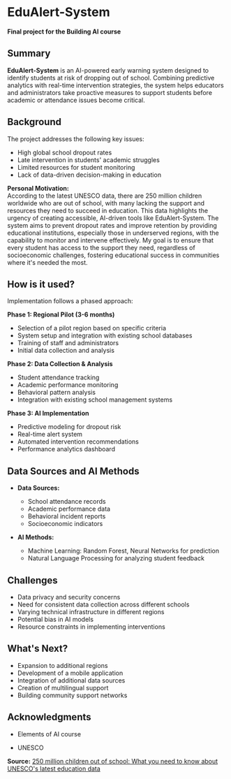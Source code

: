 # EduAlert-System

**Final project for the Building AI course**

## Summary

**EduAlert-System** is an AI-powered early warning system designed to identify students at risk of dropping out of school. Combining predictive analytics with real-time intervention strategies, the system helps educators and administrators take proactive measures to support students before academic or attendance issues become critical.

## Background

The project addresses the following key issues:

- High global school dropout rates
- Late intervention in students' academic struggles
- Limited resources for student monitoring
- Lack of data-driven decision-making in education

**Personal Motivation:**  
According to the latest UNESCO data, there are 250 million children worldwide who are out of school, with many lacking the support and resources they need to succeed in education. This data highlights the urgency of creating accessible, AI-driven tools like EduAlert-System. The system aims to prevent dropout rates and improve retention by providing educational institutions, especially those in underserved regions, with the capability to monitor and intervene effectively. My goal is to ensure that every student has access to the support they need, regardless of socioeconomic challenges, fostering educational success in communities where it's needed the most.

## How is it used?

Implementation follows a phased approach:

**Phase 1: Regional Pilot (3-6 months)**

- Selection of a pilot region based on specific criteria
- System setup and integration with existing school databases
- Training of staff and administrators
- Initial data collection and analysis

**Phase 2: Data Collection & Analysis**

- Student attendance tracking
- Academic performance monitoring
- Behavioral pattern analysis
- Integration with existing school management systems

**Phase 3: AI Implementation**

- Predictive modeling for dropout risk
- Real-time alert system
- Automated intervention recommendations
- Performance analytics dashboard

## Data Sources and AI Methods

- **Data Sources:**
  - School attendance records
  - Academic performance data
  - Behavioral incident reports
  - Socioeconomic indicators

- **AI Methods:**
  - Machine Learning: Random Forest, Neural Networks for prediction
  - Natural Language Processing for analyzing student feedback

## Challenges

- Data privacy and security concerns
- Need for consistent data collection across different schools
- Varying technical infrastructure in different regions
- Potential bias in AI models
- Resource constraints in implementing interventions

## What's Next?

- Expansion to additional regions
- Development of a mobile application
- Integration of additional data sources
- Creation of multilingual support
- Building community support networks

## Acknowledgments

- Elements of AI course
  
- UNESCO
  
**Source:** [250 million children out of school: What you need to know about UNESCO's latest education data](https://www.unesco.org/en/articles/250-million-children-out-school-what-you-need-know-about-unescos-latest-education-data)
